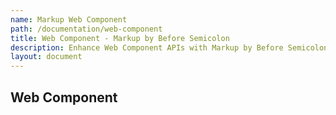 ```yaml
---
name: Markup Web Component
path: /documentation/web-component
title: Web Component - Markup by Before Semicolon
description: Enhance Web Component APIs with Markup by Before Semicolon
layout: document
---
```


## Web Component
